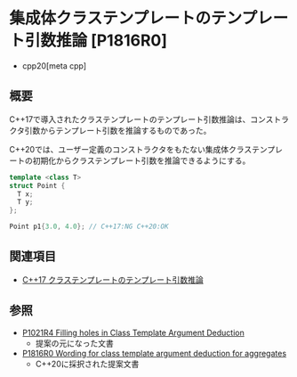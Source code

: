 # 集成体クラステンプレートのテンプレート引数推論 [P1816R0]
* cpp20[meta cpp]

## 概要
C++17で導入されたクラステンプレートのテンプレート引数推論は、コンストラクタ引数からテンプレート引数を推論するものであった。

C++20では、ユーザー定義のコンストラクタをもたない集成体クラステンプレートの初期化からクラステンプレート引数を推論できるようにする。

```cpp
template <class T>
struct Point {
  T x;
  T y;
};

Point p1{3.0, 4.0}; // C++17:NG C++20:OK
```


## 関連項目
- [C++17 クラステンプレートのテンプレート引数推論](/lang/cpp17/type_deduction_for_class_templates.md)


## 参照
- [P1021R4 Filling holes in Class Template Argument Deduction](http://www.open-std.org/jtc1/sc22/wg21/docs/papers/2019/p1021r4.html)
    - 提案の元になった文書
- [P1816R0 Wording for class template argument deduction for aggregates](http://www.open-std.org/jtc1/sc22/wg21/docs/papers/2019/p1816r0.pdf)
    - C++20に採択された提案文書
